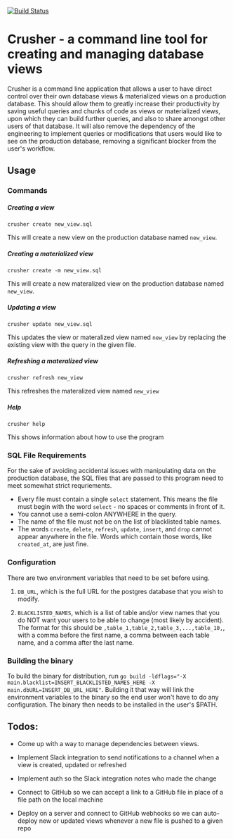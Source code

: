 [![Build Status](https://travis-ci.org/devonestes/crusher.svg?branch=master)](https://travis-ci.org/devonestes/crusher)
# Crusher - a command line tool for creating and managing database views
Crusher is a command line application that allows a user to have direct control over their own database views & materialized views on a production database. This should allow them to greatly increase their productivity by saving useful queries and chunks of code as views or materialized views, upon which they can build further queries, and also to share amongst other users of that database. It will also remove the dependency of the engineering to implement queries or modifications that users would like to see on the production database, removing a significant blocker from the user's workflow.

## Usage
### Commands

##### Creating a view
```
crusher create new_view.sql
```
This will create a new view on the production database named `new_view`.

##### Creating a materialized view
```
crusher create -m new_view.sql
```
This will create a new materalized view on the production database named `new_view`.

##### Updating a view
```
crusher update new_view.sql
```
This updates the view or materalized view named `new_view` by replacing the existing view with the query in the given file.

##### Refreshing a materalized view
```
crusher refresh new_view
```
This refreshes the materalized view named `new_view`

##### Help
```
crusher help
```
This shows information about how to use the program

### SQL File Requirements

For the sake of avoiding accidental issues with manipulating data on the production database, the SQL files that are passed to this program need to meet somewhat strict requriements.

* Every file must contain a single `select` statement. This means the file must begin with the word `select` - no spaces or comments in front of it.
* You cannot use a semi-colon ANYWHERE in the query.
* The name of the file must not be on the list of blacklisted table names.
* The words `create`, `delete`, `refresh`, `update`, `insert`, and `drop` cannot appear anywhere in the file. Words which contain those words, like `created_at`, are just fine.


### Configuration

There are two environment variables that need to be set before using.

1) `DB_URL`, which is the full URL for the postgres database that you wish to modify.

2) `BLACKLISTED_NAMES`, which is a list of table and/or view names that you do NOT want your users to be able to change (most likely by accident). The format for this should be `,table_1,table_2,table_3,...,table_10,`, with a comma before the first name, a comma between each table name, and a comma after the last name.

### Building the binary

To build the binary for distribution, run `go build -ldflags="-X main.blacklist=INSERT_BLACKLISTED_NAMES_HERE -X main.dbURL=INSERT_DB_URL_HERE"`. Building it that way will link the environment variables to the binary so the end user won't have to do any configuration. The binary then needs to be installed in the user's $PATH.

## Todos:

- Come up with a way to manage dependencies between views.

- Implement Slack integration to send notifications to a channel when a view is created, updated or refreshed

- Implement auth so the Slack integration notes who made the change

- Connect to GitHub so we can accept a link to a GitHub file in place of a file path on the local machine

- Deploy on a server and connect to GitHub webhooks so we can auto-deploy new or updated views whenever a new file is pushed to a given repo
